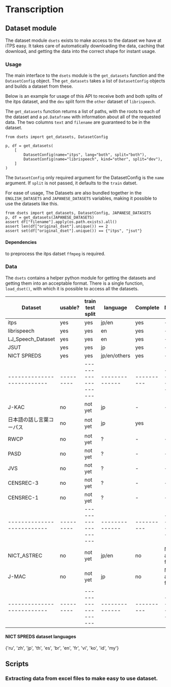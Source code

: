 # Transcription

## Dataset module
The dataset module `dsets` exists to make access to the dataset we have at iTPS easy.
It takes care of automatically downloading the data, caching that download, and getting the 
data into the correct shape for instant usage.

### Usage
The main interface to the `dsets` module is the `get_datasets` function and the `DatasetConfig` object.
The `get_datasets` takes a list of `DatasetConfig` objects and builds a dataset from these.

Below is an example for usage of this API to receive both and both splits of the itps dataset, and the
`dev` split form the `other` dataset of `librispeech`.

The `get_datasets` function returns a list of paths, with the roots to each of the dataset and a 
`pd.Dataframe` with information about all of the requested data. The two columns `text` and `filename`
are guaranteed to be in the dataset.

```{python}
from dsets import get_datasets, DatasetConfig

p, df = get_datasets(
    [
        DatasetConfig(name="itps", lang="both", split="both"),
        DatasetConfig(name="librispeech", kind="other", split="dev"),
    ]
)
```

The `DatasetConfig` only required argument for the DatasetConfig is the `name` argument.
If `split` is not passed, it defaults to the `train` datset.

For ease of usage, The Datasets are also bundled together in the `ENGLISH_DATASETS` and `JAPANESE_DATASETS` variables, making it possible to use the datasets like this.

```{python}
from dsets import get_datasets, DatasetConfig, JAPANESE_DATASETS
p, df = get_datasets(JAPANESE_DATASETS)
assert df["filename"].apply(os.path.exists).all()
assert len(df["original_dset"].unique()) == 2
assert set(df["original_dset"].unique()) == {"itps", "jsut"}
```


#### Dependencies
to preprocess the itps datset `ffmpeg` is required.
### Data
The `dsets` contains a helper python module for getting the datasets and getting them into an acceptable format.
There is a single function, `load_dset()`, with which it is possible to access all the datasets.

| Dataset                  | usable? | train test split | language     | Complete | Notes          | length |
|--------------------------|---------|------------------|--------------|----------|----------------|--------|
| itps                     | yes     | yes              | jp/en        | yes      | -              | -      |
| librispeech              | yes     | yes              | en           | yes      | -              | -      |
| LJ_Speech_Dataset        | yes     | yes              | en           | yes      | -              | -      |
| JSUT                     | yes     | yes              | jp           | yes      | -              | -      |
| NICT SPREDS              | yes     | yes              | jp/en/others | yes      | -              | -      |
|--------------------------|---------|------------------|--------------|----------|----------------|--------|
| J-KAC                    | no      | not yet          | jp           | -        | -              | -      |
| 日本語の話し言葉コーパス | no      | not yet          | jp           | yes      |                |        |
| RWCP                     | no      | not yet          | ?            | -        | -              | -      |
| PASD                     | no      | not yet          | ?            | -        | -              | -      |
| JVS                      | no      | not yet          | ?            | -        | -              | -      |
| CENSREC-3                | no      | not yet          | ?            | -        | -              | -      |
| CENSREC-1                | no      | not yet          | ?            | -        | -              | -      |
|--------------------------|---------|------------------|--------------|----------|----------------|--------|
| NICT_ASTREC              | no      | not yet          | jp/en        | no       | No audio files | -      |
| J-MAC                    | no      | not yet          | jp           | no       | No audio files | -      |
|--------------------------|---------|------------------|--------------|----------|----------------|--------|

#### NICT SPREDS dataset languages 

{'ru', 'zh', 'jp', 'th', 'es', 'br', 'en', 'fr', 'vi', 'ko', 'id', 'my'}

## Scripts
### Extracting data from excel files to make easy to use dataset.
